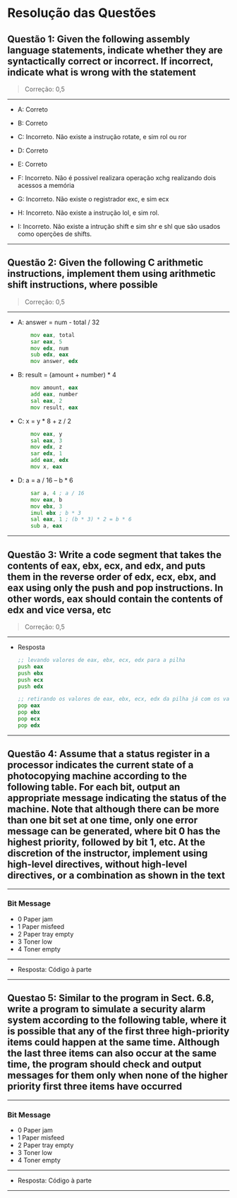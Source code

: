 # Resolução das Questões

## Questão 1: Given the following assembly language statements, indicate whether they are syntactically correct or incorrect. If incorrect, indicate what is wrong with the statement

> Correção: 0,5

---

* A: Correto

* B: Correto

* C: Incorreto. Não existe a instrução rotate, e sim rol ou ror

* D: Correto

* E: Correto

* F: Incorreto. Não é possivel realizara operação xchg realizando dois acessos a memória

* G: Incorreto. Não existe o registrador exc, e sim ecx

* H: Incorreto. Não existe a instrução lol, e sim rol.

* I: Incorreto. Não existe a intrução shift e sim shr e shl que são usados como operções de shifts.  

---

## Questão 2: Given the following C arithmetic instructions, implement them using arithmetic shift instructions, where possible

> Correção: 0,5

---

* A: answer = num - total / 32

    ```asm
        mov eax, total
        sar eax, 5
        mov edx, num
        sub edx, eax
        mov answer, edx
    ```

* B: result = (amount + number) * 4

    ```asm
        mov amount, eax
        add eax, number
        sal eax, 2
        mov result, eax
    ```

* C: x = y * 8 + z / 2

    ```asm
        mov eax, y
        sal eax, 3
        mov edx, z
        sar edx, 1
        add eax, edx
        mov x, eax
    ```

* D: a = a / 16 – b * 6

    ```asm
        sar a, 4 ; a / 16
        mov eax, b
        mov ebx, 3
        imul ebx ; b * 3
        sal eax, 1 ; (b * 3) * 2 = b * 6
        sub a, eax
    ```

---

## Questão 3: Write a code segment that takes the contents of eax, ebx, ecx, and edx, and puts them in the reverse order of edx, ecx, ebx, and eax using only the push and pop instructions. In other words, eax should contain the contents of edx and vice versa, etc

> Correção: 0,5

---

* Resposta

    ```asm
    ;; levando valores de eax, ebx, ecx, edx para a pilha
    push eax
    push ebx
    push ecx
    push edx

    ;; retirando os valores de eax, ebx, ecx, edx da pilha já com os valores trocados
    pop eax
    pop ebx
    pop ecx
    pop edx
    ```

---

## Questão 4: Assume that a status register in a processor indicates the current state of a photocopying machine according to the following table. For each bit, output an appropriate message indicating the status of the machine. Note that although there can be more than one bit set at one time, only one error message can be generated, where bit 0 has the highest priority, followed by bit 1, etc. At the discretion of the instructor, implement using high-level directives, without high-level directives, or a combination as shown in the text

---

### Bit Message

* 0 Paper jam
* 1 Paper misfeed
* 2 Paper tray empty
* 3 Toner low  
* 4 Toner empty

---

* Resposta: Código à parte

---

## Questao 5: Similar to the program in Sect. 6.8, write a program to simulate a security alarm system according to the following table, where it is possible that any of the first three high-priority items could happen at the same time. Although the last three items can also occur at the same time, the program should check and output messages for them only when none of the higher priority first three items have occurred

---

### Bit Message

* 0 Paper jam
* 1 Paper misfeed
* 2 Paper tray empty
* 3 Toner low  
* 4 Toner empty

---

* Resposta: Código à parte

---
